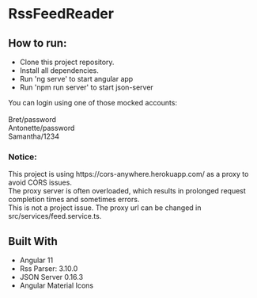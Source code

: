 # RssFeedReader

<h2>How to run:</h2>
<ul>
  <li>Clone this project repository.</li>
  <li>Install all dependencies.</li>
  <li>Run 'ng serve' to start angular app</li>
  <li>Run 'npm run server' to start json-server</li>
</ul>
You can login using one of those mocked accounts:</br>
<i>
<username/password>
</i>
</br>
Bret/password</br>
Antonette/password</br>
Samantha/1234</br>



<h3>Notice:</h3>
This project is using https://cors-anywhere.herokuapp.com/ as a proxy to avoid CORS issues. </br>The proxy server is often overloaded, which results in prolonged request completion times and sometimes errors. </br>This is not a project issue. The proxy url can be changed in src/services/feed.service.ts.

</br>
<h2>Built With</h2>
<ul>
  <li>Angular 11</li>
  <li>Rss Parser: 3.10.0</li>
  <li>JSON Server 0.16.3</li>
  <li>Angular Material Icons</li>
</ul>



